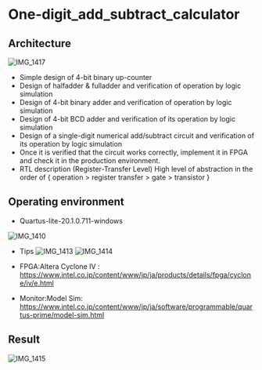 # One-digit_add_subtract_calculator

## Architecture

![IMG_1417](https://user-images.githubusercontent.com/67861004/234933781-98df4988-25af-407f-9e27-2c98d9ebc2da.jpg)

- Simple design of 4-bit binary up-counter
- Design of halfadder & fulladder and verification of operation by logic simulation
- Design of 4-bit binary adder and verification of operation by logic simulation
- Design of 4-bit BCD adder and verification of its operation by logic simulation
- Design of a single-digit numerical add/subtract circuit and verification of its operation by logic simulation
- Once it is verified that the circuit works correctly, implement it in FPGA and check it in the production environment.
- RTL description (Register-Transfer Level) High level of abstraction in the order of { operation > register transfer > gate > transistor }

## Operating environment

- Quartus-lite-20.1.0.711-windows

![IMG_1410](https://user-images.githubusercontent.com/67861004/234933437-4edf7768-ec3a-4170-8359-38aade4f50ad.jpg)

- Tips
![IMG_1413](https://user-images.githubusercontent.com/67861004/234933566-c26dddcc-f855-48c0-814c-730b656c2d4f.jpg)
![IMG_1414](https://user-images.githubusercontent.com/67861004/234933660-e285b957-dc59-4d25-972a-9372012e6699.jpg)

- FPGA:Altera Cyclone IV : <https://www.intel.co.jp/content/www/jp/ja/products/details/fpga/cyclone/iv/e.html>
- Monitor:Model Sim: <https://www.intel.co.jp/content/www/jp/ja/software/programmable/quartus-prime/model-sim.html>

## Result

![IMG_1415](https://user-images.githubusercontent.com/67861004/234933727-dc994e8e-6e2e-4a74-8408-f493e2ae3434.jpg)
